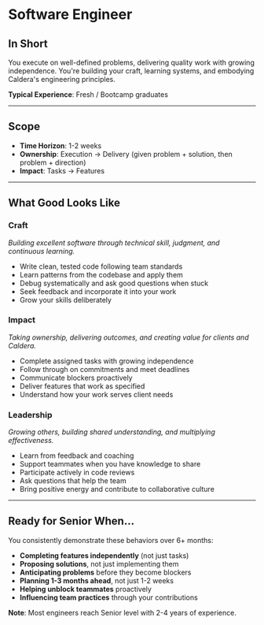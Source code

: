 # Software Engineer

## In Short

You execute on well-defined problems, delivering quality work with growing independence. You're building your craft, learning systems, and embodying Caldera's engineering principles.

**Typical Experience**: Fresh / Bootcamp graduates

---

## Scope

- **Time Horizon**: 1-2 weeks
- **Ownership**: Execution → Delivery (given problem + solution, then problem + direction)
- **Impact**: Tasks → Features

---

## What Good Looks Like

### Craft
*Building excellent software through technical skill, judgment, and continuous learning.*

- Write clean, tested code following team standards
- Learn patterns from the codebase and apply them
- Debug systematically and ask good questions when stuck
- Seek feedback and incorporate it into your work
- Grow your skills deliberately

### Impact
*Taking ownership, delivering outcomes, and creating value for clients and Caldera.*

- Complete assigned tasks with growing independence
- Follow through on commitments and meet deadlines
- Communicate blockers proactively
- Deliver features that work as specified
- Understand how your work serves client needs

### Leadership
*Growing others, building shared understanding, and multiplying effectiveness.*

- Learn from feedback and coaching
- Support teammates when you have knowledge to share
- Participate actively in code reviews
- Ask questions that help the team
- Bring positive energy and contribute to collaborative culture

---

## Ready for Senior When...

You consistently demonstrate these behaviors over 6+ months:

- **Completing features independently** (not just tasks)
- **Proposing solutions**, not just implementing them
- **Anticipating problems** before they become blockers
- **Planning 1-3 months ahead**, not just 1-2 weeks
- **Helping unblock teammates** proactively
- **Influencing team practices** through your contributions

**Note**: Most engineers reach Senior level with 2-4 years of experience.

